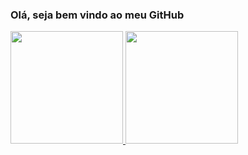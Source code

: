 ### Olá, seja bem vindo ao meu GitHub

<div>
<a href="https://github.com/LAmentt">
<img loading="lazy" height="180em" src="https://github-readme-stats.vercel.app/api/top-langs/?username=LAmentt&layout=compact&langs_count=7&theme
codeSTACKr "/>
<img loading="lazy" height="180em" src="https://github-readme-stats.vercel.app/api?username=LAmentt&show_icons=true&theme=codeSTACKr&include_all_commits=true&count_private=true"/>
</div>



